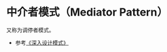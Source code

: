 # 中介者模式（Mediator Pattern）

又称为调停者模式。

* 参考[《深入设计模式》](https://refactoringguru.cn/design-patterns/mediator)
